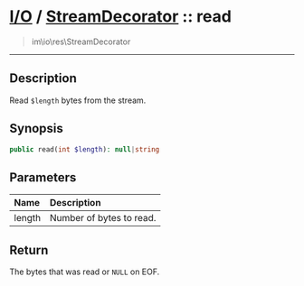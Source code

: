 # [I/O](io.md) / [StreamDecorator](io-StreamDecorator.md) :: read
 > im\io\res\StreamDecorator
____

## Description
Read `$length` bytes from the stream.

## Synopsis
```php
public read(int $length): null|string
```

## Parameters
| Name | Description |
| :--- | :---------- |
| length | Number of bytes to read. |

## Return
The bytes that was read or `NULL` on EOF.
